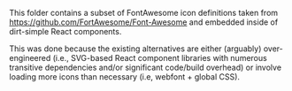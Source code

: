 This folder contains a subset of FontAwesome icon definitions taken from
https://github.com/FortAwesome/Font-Awesome and embedded inside of dirt-simple
React components.

This was done because the existing alternatives are either (arguably)
over-engineered (i.e., SVG-based React component libraries with numerous
transitive dependencies and/or significant code/build overhead) or involve
loading more icons than necessary (i.e, webfont + global CSS).
